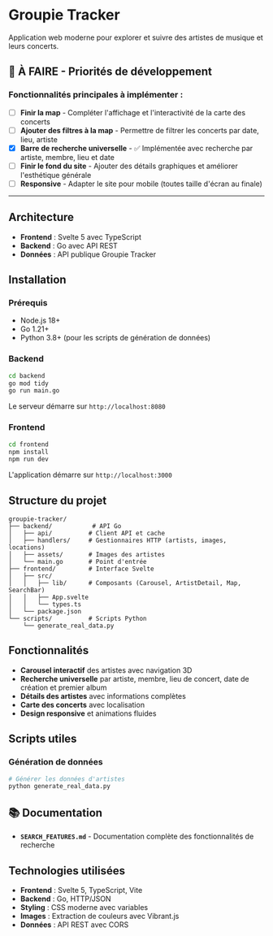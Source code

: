 # Groupie Tracker

Application web moderne pour explorer et suivre des artistes de musique et leurs concerts.

## 🚧 À FAIRE - Priorités de développement

### **Fonctionnalités principales à implémenter :**

- [ ] **Finir la map** - Compléter l'affichage et l'interactivité de la carte des concerts
- [ ] **Ajouter des filtres à la map** - Permettre de filtrer les concerts par date, lieu, artiste
- [x] **Barre de recherche universelle** - ✅ Implémentée avec recherche par artiste, membre, lieu et date
- [ ] **Finir le fond du site** - Ajouter des détails graphiques et améliorer l'esthétique générale
- [ ] **Responsive** - Adapter le site pour mobile (toutes taille d'écran au finale)

---

## Architecture

- **Frontend** : Svelte 5 avec TypeScript
- **Backend** : Go avec API REST
- **Données** : API publique Groupie Tracker

## Installation

### Prérequis

- Node.js 18+
- Go 1.21+
- Python 3.8+ (pour les scripts de génération de données)

### Backend

```bash
cd backend
go mod tidy
go run main.go
```

Le serveur démarre sur `http://localhost:8080`

### Frontend

```bash
cd frontend
npm install
npm run dev
```

L'application démarre sur `http://localhost:3000`

## Structure du projet

```
groupie-tracker/
├── backend/           # API Go
│   ├── api/          # Client API et cache
│   ├── handlers/     # Gestionnaires HTTP (artists, images, locations)
│   ├── assets/       # Images des artistes
│   └── main.go       # Point d'entrée
├── frontend/         # Interface Svelte
│   ├── src/
│   │   ├── lib/      # Composants (Carousel, ArtistDetail, Map, SearchBar)
│   │   ├── App.svelte
│   │   └── types.ts
│   └── package.json
└── scripts/          # Scripts Python
    └── generate_real_data.py
```

## Fonctionnalités

- **Carousel interactif** des artistes avec navigation 3D
- **Recherche universelle** par artiste, membre, lieu de concert, date de création et premier album
- **Détails des artistes** avec informations complètes
- **Carte des concerts** avec localisation
- **Design responsive** et animations fluides

## Scripts utiles

### Génération de données

```bash
# Générer les données d'artistes
python generate_real_data.py
```

## 📚 Documentation

- **`SEARCH_FEATURES.md`** - Documentation complète des fonctionnalités de recherche

## Technologies utilisées

- **Frontend** : Svelte 5, TypeScript, Vite
- **Backend** : Go, HTTP/JSON
- **Styling** : CSS moderne avec variables
- **Images** : Extraction de couleurs avec Vibrant.js
- **Données** : API REST avec CORS
